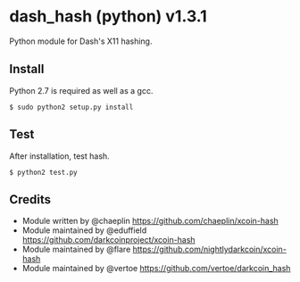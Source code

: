 dash_hash (python) v1.3.1
===========================

Python module for Dash's X11 hashing.


Install
-------

Python 2.7 is required as well as a gcc.

    $ sudo python2 setup.py install


Test
-------

After installation, test hash.

    $ python2 test.py

Credits
-------

* Module written by @chaeplin https://github.com/chaeplin/xcoin-hash
* Module maintained by @eduffield https://github.com/darkcoinproject/xcoin-hash
* Module maintained by @flare https://github.com/nightlydarkcoin/xcoin-hash
* Module maintained by @vertoe https://github.com/vertoe/darkcoin_hash
